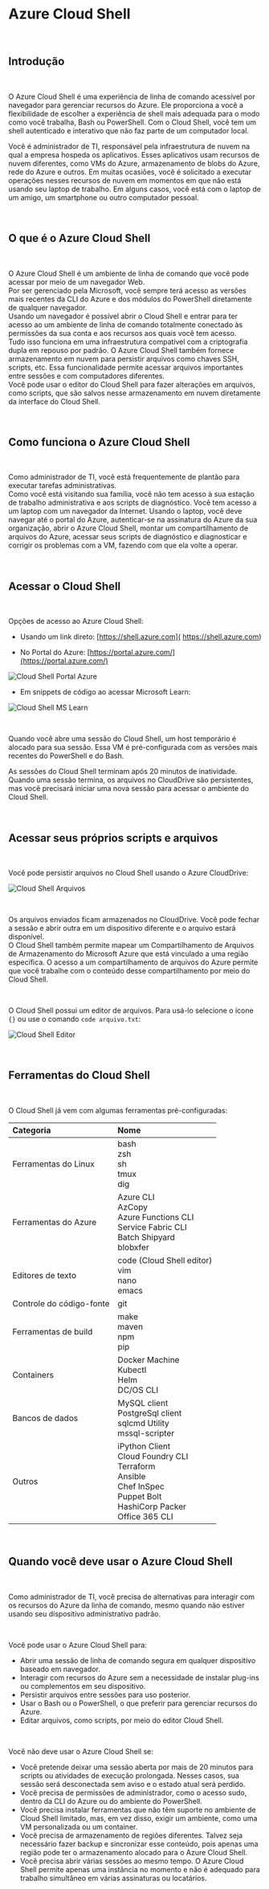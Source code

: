 # Azure Cloud Shell

<br>

## Introdução

<br>

O Azure Cloud Shell é uma experiência de linha de comando acessível por navegador para gerenciar recursos do Azure.
Ele proporciona a você a flexibilidade de escolher a experiência de shell mais adequada para o modo como você trabalha, Bash ou PowerShell.
Com o Cloud Shell, você tem um shell autenticado e interativo que não faz parte de um computador local.

Você é administrador de TI, responsável pela infraestrutura de nuvem na qual a empresa hospeda os aplicativos. Esses aplicativos usam recursos de nuvem diferentes, como VMs do Azure, armazenamento de blobs do Azure, rede do Azure e outros. Em muitas ocasiões, você é solicitado a executar operações nesses recursos de nuvem em momentos em que não está usando seu laptop de trabalho. Em alguns casos, você está com o laptop de um amigo, um smartphone ou outro computador pessoal.

<br>

## O que é o Azure Cloud Shell

<br>

O Azure Cloud Shell é um ambiente de linha de comando que você pode acessar por meio de um navegador Web.  
Por ser gerenciado pela Microsoft, você sempre terá acesso as versões mais recentes da CLI do Azure e dos módulos do PowerShell diretamente de qualquer navegador.   
Usando um navegador é possível abrir o Cloud Shell e entrar para ter acesso ao um ambiente de linha de comando totalmente conectado às permissões da sua conta e aos recursos aos quais você tem acesso.   
Tudo isso funciona em uma infraestrutura compatível com a criptografia dupla em repouso por padrão.
O Azure Cloud Shell também fornece armazenamento em nuvem para persistir arquivos como chaves SSH, scripts, etc. Essa funcionalidade permite acessar arquivos importantes entre sessões e com computadores diferentes.   
Você pode usar o editor do Cloud Shell para fazer alterações em arquivos, como scripts, que são salvos nesse armazenamento em nuvem diretamente da interface do Cloud Shell.

<br>

## Como funciona o Azure Cloud Shell

<br>

Como administrador de TI, você está frequentemente de plantão para executar tarefas administrativas.  
Como você está visitando sua família, você não tem acesso à sua estação de trabalho administrativa e aos scripts de diagnóstico. Você tem acesso a um laptop com um navegador da Internet. Usando o laptop, você deve navegar até o portal do Azure, autenticar-se na assinatura do Azure da sua organização, abrir o Azure Cloud Shell, montar um compartilhamento de arquivos do Azure, acessar seus scripts de diagnóstico e diagnosticar e corrigir os problemas com a VM, fazendo com que ela volte a operar.

<br>

## Acessar o Cloud Shell

<br>

Opções de acesso ao Azure Cloud Shell:

- Usando um link direto:  [https://shell.azure.com]( https://shell.azure.com)

- No Portal do Azure:  [https://portal.azure.com/](https://portal.azure.com/)

![Cloud Shell Portal Azure](./Imagens/CloudShell_PortalAzure.png)

- Em snippets de código ao acessar Microsoft Learn:   

![Cloud Shell MS Learn](./Imagens/CloudShell_MSLearn.png)

<br>

Quando você abre uma sessão do Cloud Shell, um host temporário é alocado para sua sessão. Essa VM é pré-configurada com as versões mais recentes do PowerShell e do Bash. 

As sessões do Cloud Shell terminam após 20 minutos de inatividade. Quando uma sessão termina, os arquivos no CloudDrive são persistentes, mas você precisará iniciar uma nova sessão para acessar o ambiente do Cloud Shell.

<br>

## Acessar seus próprios scripts e arquivos

<br>

Você pode persistir arquivos no Cloud Shell usando o Azure CloudDrive:

![Cloud Shell Arquivos](./Imagens/CloudShell_Arquivos.png)

<br>

Os arquivos enviados ficam armazenados no CloudDrive. Você pode fechar a sessão e abrir outra em um dispositivo diferente e o arquivo estará disponível.   
O Cloud Shell também permite mapear um Compartilhamento de Arquivos de Armazenamento do Microsoft Azure que está vinculado a uma região específica. O acesso a um compartilhamento de arquivos do Azure permite que você trabalhe com o conteúdo desse compartilhamento por meio do Cloud Shell.

<br>

O Cloud Shell possui um editor de arquivos. Para usá-lo selecione o ícone `{}` ou use o comando `code arquivo.txt`:

![Cloud Shell Editor](./Imagens/CloudShell_Editor.png)

<br>

## Ferramentas do Cloud Shell

<br>

O Cloud Shell já vem com algumas ferramentas pré-configuradas:

| Categoria	| Nome |
|:--|:--|
| Ferramentas do Linux | bash <br> zsh <br> sh <br> tmux <br> dig |
| Ferramentas do Azure | Azure CLI <br> AzCopy <br> Azure Functions CLI <br> Service Fabric CLI <br> Batch Shipyard <br> blobxfer |
| Editores de texto | code (Cloud Shell editor) <br> vim <br> nano <br> emacs |
| Controle do código-fonte | git |
| Ferramentas de build | make <br> maven <br> npm <br> pip |
| Containers| Docker Machine <br> Kubectl <br> Helm <br> DC/OS CLI |
| Bancos de dados | MySQL client <br> PostgreSql client <br> sqlcmd Utility <br> mssql-scripter |
| Outros | iPython Client <br> Cloud Foundry CLI <br> Terraform <br> Ansible <br> Chef InSpec <br> Puppet Bolt <br> HashiCorp Packer <br> Office 365 CLI |

<br>

## Quando você deve usar o Azure Cloud Shell

<br>

Como administrador de TI, você precisa de alternativas para interagir com os recursos do Azure da linha de comando, mesmo quando não estiver usando seu dispositivo administrativo padrão.

<br>

Você pode usar o Azure Cloud Shell para:

- Abrir uma sessão de linha de comando segura em qualquer dispositivo baseado em navegador.
- Interagir com recursos do Azure sem a necessidade de instalar plug-ins ou complementos em seu dispositivo.
- Persistir arquivos entre sessões para uso posterior.
- Usar o Bash ou o PowerShell, o que preferir para gerenciar recursos do Azure.
- Editar arquivos, como scripts, por meio do editor Cloud Shell.

<br>

Você não deve usar o Azure Cloud Shell se:

- Você pretende deixar uma sessão aberta por mais de 20 minutos para scripts ou atividades de execução prolongada. Nesses casos, sua sessão será desconectada sem aviso e o estado atual será perdido.
- Você precisa de permissões de administrador, como o acesso sudo, dentro da CLI do Azure ou do ambiente do PowerShell.
- Você precisa instalar ferramentas que não têm suporte no ambiente de Cloud Shell limitado, mas, em vez disso, exigir um ambiente, como uma VM personalizada ou um container.
- Você precisa de armazenamento de regiões diferentes. Talvez seja necessário fazer backup e sincronizar esse conteúdo, pois apenas uma região pode ter o armazenamento alocado para o Azure Cloud Shell.
- Você precisa abrir várias sessões ao mesmo tempo. O Azure Cloud Shell permite apenas uma instância no momento e não é adequado para trabalho simultâneo em várias assinaturas ou locatários.

